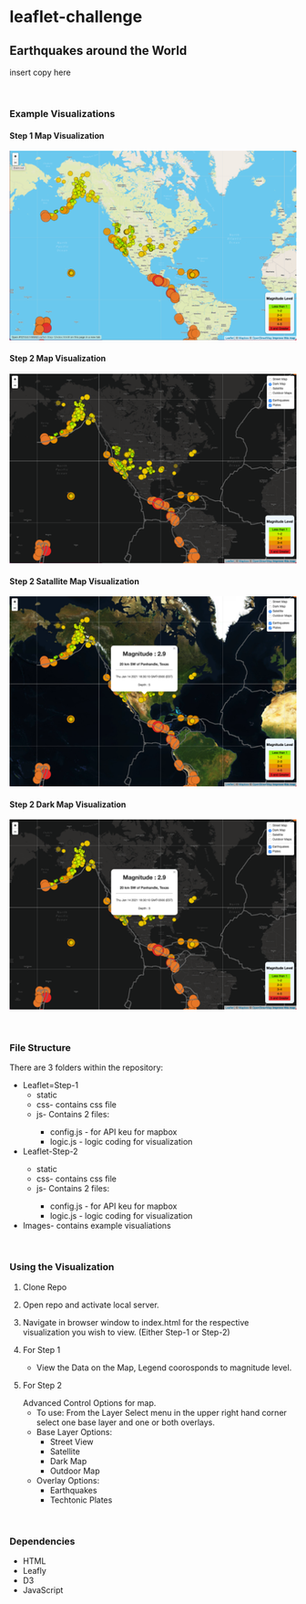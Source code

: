# leaflet-challenge
<h2>Earthquakes around the World</h2>

insert copy here

<br>
<h3>Example Visualizations</h3>
<h4>Step 1 Map Visualization</h4>

!["Step 1 Map Visualization"](https://github.com/timsamson/leaflet-challenge/blob/main/Images/Step_1.png)

<h4>Step 2 Map Visualization</h4>

!["Step 2 Map Visualization"](https://github.com/timsamson/leaflet-challenge/blob/main/Images/Step_2_wo_popup.png)

<h4>Step 2 Satallite Map Visualization</h4>

!["Step 2 Satallite Map Visualization"](https://github.com/timsamson/leaflet-challenge/blob/main/Images/Step_2_Sat_w_popup.png)

<h4>Step 2 Dark Map Visualization</h4>

!["Step 2 Dark Map Visualization"](https://github.com/timsamson/leaflet-challenge/blob/main/Images/Step_2_dark_w_popup.png)

<br>
<h3>File Structure</h3>
<p>There are 3 folders within the repository:
    <ul><li>Leaflet=Step-1 
        <ul><li>static</li>
            <li>css- contains css file</li>
            <li>js- Contains 2 files: </li>
                <ul><li> config.js - for API keu for mapbox</li>
                    <li> logic.js - logic coding for visualization</li></ul></ul></li>
    <li>Leaflet-Step-2</li>
            <ul><li>static</li>
            <li>css- contains css file</li>
            <li>js- Contains 2 files: </li>
                <ul><li> config.js - for API keu for mapbox</li>
                    <li> logic.js - logic coding for visualization</li></ul></ul></li>
    <li>Images- contains example visualiations</li></ul>
</p>
<br>
<h3>Using the Visualization</h3>
<ol><li><p>Clone Repo</a></p></li>
<li><p>Open repo and activate local server.
</p></li>
<li><p>Navigate in browser window to index.html for the respective visualization you wish to view. (Either Step-1 or Step-2)</p></li>
<li><p>For Step 1</p><ul>
<li>View the Data on the Map, Legend coorosponds to magnitude level.</li></ul></li>
<li><p>For Step 2</p>Advanced Control Options for map.<ul>
<li>To use: From the Layer Select menu in the upper right hand corner select one base layer and one or both overlays.</li>
<li>Base Layer Options:<ul><li>Street View</li><li>Satellite</li><li>Dark Map</li><li>Outdoor Map</li></ul></li>
<li>Overlay Options:<ul><li>Earthquakes</li><li>Techtonic Plates</li></ul></li>
</li></ol>
<br>

<h3>Dependencies</h3>
 <ul>
<li>HTML</li>
<li>Leafly</li>
<li>D3</li>
<li>JavaScript</li>
</ul>
